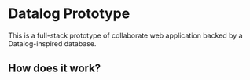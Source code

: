 # Datalog Prototype

This is a full-stack prototype of collaborate web application backed by a Datalog-inspired database.

## How does it work?


